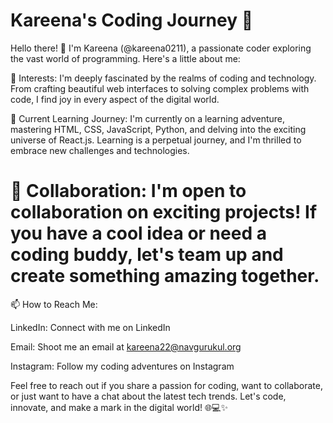 # Kareena's Coding Journey 🚀

Hello there! 👋 I'm Kareena (@kareena0211), a passionate coder exploring the vast world of programming. Here's a little about me:

👀 Interests: I'm deeply fascinated by the realms of coding and technology. From crafting beautiful web interfaces to solving complex problems with code, I find joy in every aspect of the digital world.

🌱 Current Learning Journey: I'm currently on a learning adventure, mastering HTML, CSS, JavaScript, Python, and delving into the exciting universe of React.js. Learning is a perpetual journey, and I'm thrilled to embrace new challenges and technologies.

# 💞️ Collaboration: I'm open to collaboration on exciting projects! If you have a cool idea or need a coding buddy, let's team up and create something amazing together.

📫 How to Reach Me:

LinkedIn: Connect with me on LinkedIn

Email: Shoot me an email at kareena22@navgurukul.org

Instagram: Follow my coding adventures on Instagram

Feel free to reach out if you share a passion for coding, want to collaborate, or just want to have a chat about the latest tech trends. Let's code, innovate, and make a mark in the digital world! 🌐💻✨






